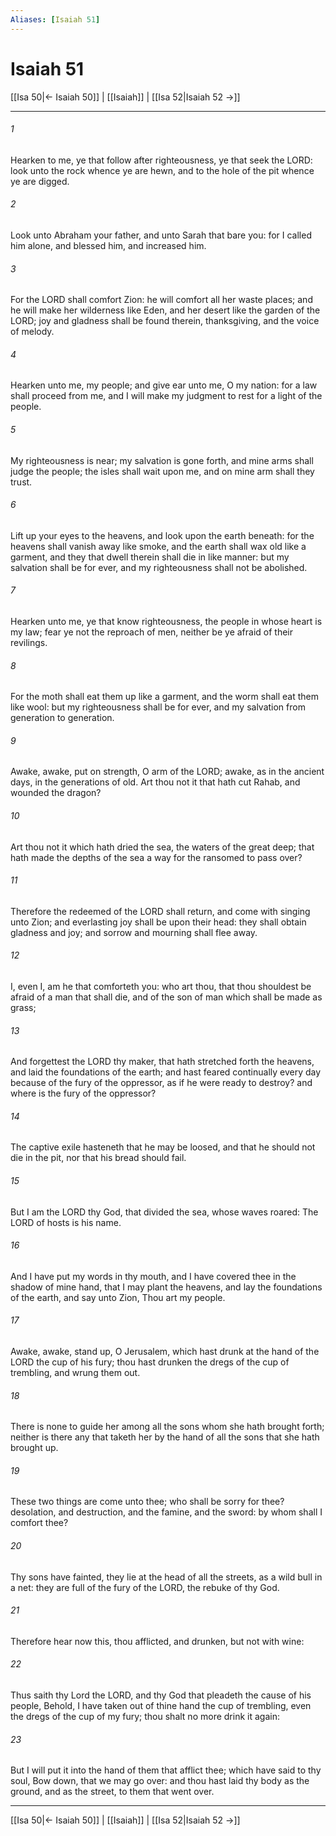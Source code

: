 ```yaml
---
Aliases: [Isaiah 51]
---
```

# Isaiah 51

[[Isa 50|← Isaiah 50]] | [[Isaiah]] | [[Isa 52|Isaiah 52 →]]
***



###### 1 
Hearken to me, ye that follow after righteousness, ye that seek the LORD: look unto the rock whence ye are hewn, and to the hole of the pit whence ye are digged. 

###### 2 
Look unto Abraham your father, and unto Sarah that bare you: for I called him alone, and blessed him, and increased him. 

###### 3 
For the LORD shall comfort Zion: he will comfort all her waste places; and he will make her wilderness like Eden, and her desert like the garden of the LORD; joy and gladness shall be found therein, thanksgiving, and the voice of melody. 

###### 4 
Hearken unto me, my people; and give ear unto me, O my nation: for a law shall proceed from me, and I will make my judgment to rest for a light of the people. 

###### 5 
My righteousness is near; my salvation is gone forth, and mine arms shall judge the people; the isles shall wait upon me, and on mine arm shall they trust. 

###### 6 
Lift up your eyes to the heavens, and look upon the earth beneath: for the heavens shall vanish away like smoke, and the earth shall wax old like a garment, and they that dwell therein shall die in like manner: but my salvation shall be for ever, and my righteousness shall not be abolished. 

###### 7 
Hearken unto me, ye that know righteousness, the people in whose heart is my law; fear ye not the reproach of men, neither be ye afraid of their revilings. 

###### 8 
For the moth shall eat them up like a garment, and the worm shall eat them like wool: but my righteousness shall be for ever, and my salvation from generation to generation. 

###### 9 
Awake, awake, put on strength, O arm of the LORD; awake, as in the ancient days, in the generations of old. Art thou not it that hath cut Rahab, and wounded the dragon? 

###### 10 
Art thou not it which hath dried the sea, the waters of the great deep; that hath made the depths of the sea a way for the ransomed to pass over? 

###### 11 
Therefore the redeemed of the LORD shall return, and come with singing unto Zion; and everlasting joy shall be upon their head: they shall obtain gladness and joy; and sorrow and mourning shall flee away. 

###### 12 
I, even I, am he that comforteth you: who art thou, that thou shouldest be afraid of a man that shall die, and of the son of man which shall be made as grass; 

###### 13 
And forgettest the LORD thy maker, that hath stretched forth the heavens, and laid the foundations of the earth; and hast feared continually every day because of the fury of the oppressor, as if he were ready to destroy? and where is the fury of the oppressor? 

###### 14 
The captive exile hasteneth that he may be loosed, and that he should not die in the pit, nor that his bread should fail. 

###### 15 
But I am the LORD thy God, that divided the sea, whose waves roared: The LORD of hosts is his name. 

###### 16 
And I have put my words in thy mouth, and I have covered thee in the shadow of mine hand, that I may plant the heavens, and lay the foundations of the earth, and say unto Zion, Thou art my people. 

###### 17 
Awake, awake, stand up, O Jerusalem, which hast drunk at the hand of the LORD the cup of his fury; thou hast drunken the dregs of the cup of trembling, and wrung them out. 

###### 18 
There is none to guide her among all the sons whom she hath brought forth; neither is there any that taketh her by the hand of all the sons that she hath brought up. 

###### 19 
These two things are come unto thee; who shall be sorry for thee? desolation, and destruction, and the famine, and the sword: by whom shall I comfort thee? 

###### 20 
Thy sons have fainted, they lie at the head of all the streets, as a wild bull in a net: they are full of the fury of the LORD, the rebuke of thy God. 

###### 21 
Therefore hear now this, thou afflicted, and drunken, but not with wine: 

###### 22 
Thus saith thy Lord the LORD, and thy God that pleadeth the cause of his people, Behold, I have taken out of thine hand the cup of trembling, even the dregs of the cup of my fury; thou shalt no more drink it again: 

###### 23 
But I will put it into the hand of them that afflict thee; which have said to thy soul, Bow down, that we may go over: and thou hast laid thy body as the ground, and as the street, to them that went over.

***
[[Isa 50|← Isaiah 50]] | [[Isaiah]] | [[Isa 52|Isaiah 52 →]]

